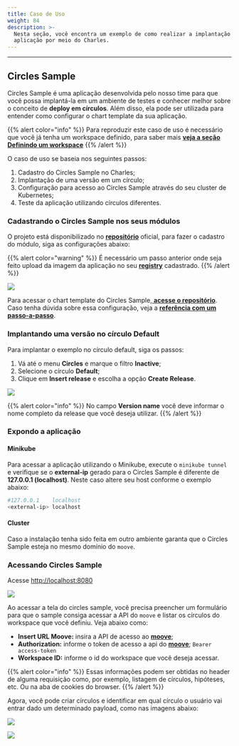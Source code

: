 ```yaml
---
title: Caso de Uso
weight: 84
description: >-
  Nesta seção, você encontra um exemplo de como realizar a implantação de uma
  aplicação por meio do Charles.
---
```


---

## Circles Sample

Circles Sample é uma aplicação desenvolvida pelo nosso time para que você possa implantá-la em um ambiente de testes e conhecer melhor sobre o conceito de **deploy em círculos**. Além disso, ela pode ser utilizada para entender como configurar o chart template da sua aplicação.

{{% alert color="info" %}}
 Para reproduzir este caso de uso é necessário que você já tenha um workspace definido, para saber mais [**veja a seção Definindo um workspace**](/pt/primeiros-passos/definindo-um-workspace/visao-geral/)
{{% /alert %}}

O caso de uso se baseia nos seguintes passos:

1. Cadastro do Circles Sample no Charles;
2. Implantação de uma versão em um círculo;
3. Configuração para acesso ao Circles Sample através do seu cluster de Kubernetes;
4. Teste da aplicação utilizando círculos diferentes.

### Cadastrando o Circles Sample nos seus módulos

O projeto está disponibilizado no [**repositório**](http://github.com/zupit/charlescd) oficial, para fazer o cadastro do módulo, siga as configurações abaixo:

{{% alert color="warning" %}}
É necessário um passo anterior onde seja feito upload da imagem da aplicação no seu [**registry**](/pt/primeiros-passos/definindo-um-workspace/docker-registry/) cadastrado.
{{% /alert %}}

![](/shared/screen-shot-2020-08-12-at-17.34.57.png)

Para acessar o chart template do Circles Sample,[ **acesse o repositório**](https://api.github.com/repos/zupit/charlescd/contents/samples/circles). Caso tenha dúvida sobre essa configuração, veja a [**referência com um passo-a-passo**](/pt/primeiros-passos/criando-seu-primeiro-módulo/configurando-o-chart-template/).

### Implantando uma versão no círculo Default

Para implantar o exemplo no círculo default, siga os passos: 

1. Vá até o menu **Circles** e marque o filtro **Inactive**;
2. Selecione o círculo **Default**;
3. Clique em **Insert release** e escolha a opção **Create Release**.

![](/shared/screen-shot-2020-08-12-at-18.11.44.png)

{{% alert color="info" %}}
No campo **Version name** você deve informar o nome completo da release que você deseja utilizar.
{{% /alert %}}

### Expondo a aplicação

#### Minikube

Para acessar a aplicação utilizando o Minikube, execute o `minikube tunnel`  e verifique se o **external-ip** gerado para o Circles Sample é diferente de **127.0.0.1 \(localhost\)**. Neste caso altere seu host conforme o exemplo abaixo:


```bash
#127.0.0.1    localhost
<external-ip> localhost
```


#### Cluster

Caso a instalação tenha sido feita em outro ambiente garanta que o Circles Sample esteja no mesmo domínio do `moove`.

### Acessando Circles Sample

Acesse [http://localhost:8080](http://localhost:8080)

![](/shared/screen-shot-2020-08-12-at-21.48.08.png)

Ao acessar a tela do circles sample, você precisa preencher um formulário para que o sample consiga acessar a API do `moove` e listar os círculos do workspace que você definiu. Veja abaixo como: 

* **Insert URL Moove:** insira a API de acesso ao [**moove**](/pt/overview/);
* **Authorization:** informe o token de acesso a api do [**moove**](/pt/overview/); `Bearer access-token`
* **Workspace ID:** informe o id do workspace que você deseja acessar.

{{% alert color="info" %}}
Essas informações podem ser obtidas no header de alguma requisição como, por exemplo, listagem de círculos, hipóteses, etc. Ou na aba de cookies do browser.
{{% /alert %}}

Agora, você pode criar círculos e identificar em qual círculo o usuário vai entrar  dado um determinado payload, como nas imagens abaixo: 

![](/shared/screen-shot-2020-08-12-at-22.18.35.png)

![](/shared/screen-shot-2020-08-12-at-22.20.44.png)
